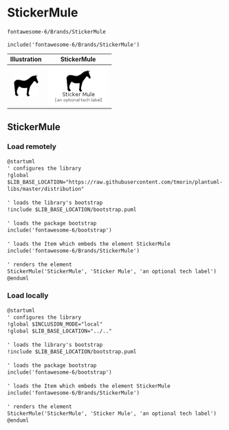 # StickerMule


```text
fontawesome-6/Brands/StickerMule
```

```text
include('fontawesome-6/Brands/StickerMule')
```



| Illustration | StickerMule |
| :---: | :---: |
| ![illustration for Illustration](../../fontawesome-6/Brands/StickerMule.png) | ![illustration for StickerMule](../../fontawesome-6/Brands/StickerMule.Local.png) |




## StickerMule

### Load remotely
```plantuml
@startuml
' configures the library
!global $LIB_BASE_LOCATION="https://raw.githubusercontent.com/tmorin/plantuml-libs/master/distribution"

' loads the library's bootstrap
!include $LIB_BASE_LOCATION/bootstrap.puml

' loads the package bootstrap
include('fontawesome-6/bootstrap')

' loads the Item which embeds the element StickerMule
include('fontawesome-6/Brands/StickerMule')

' renders the element
StickerMule('StickerMule', 'Sticker Mule', 'an optional tech label')
@enduml
```

### Load locally
```plantuml
@startuml
' configures the library
!global $INCLUSION_MODE="local"
!global $LIB_BASE_LOCATION="../.."

' loads the library's bootstrap
!include $LIB_BASE_LOCATION/bootstrap.puml

' loads the package bootstrap
include('fontawesome-6/bootstrap')

' loads the Item which embeds the element StickerMule
include('fontawesome-6/Brands/StickerMule')

' renders the element
StickerMule('StickerMule', 'Sticker Mule', 'an optional tech label')
@enduml
```

